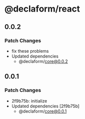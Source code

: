 # @declaform/react

## 0.0.2

### Patch Changes

- fix these problems
- Updated dependencies
  - @declaform/core@0.0.2

## 0.0.1

### Patch Changes

- 2f9b75b: initialize
- Updated dependencies [2f9b75b]
  - @declaform/core@0.0.1
